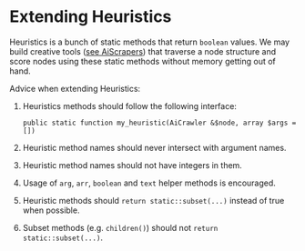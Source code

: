 # Extending Heuristics


Heuristics is a bunch of static methods that return `boolean` values. We may
build creative tools ([see AiScrapers](../AiScrapers/README.md)) that traverse a node structure and score nodes using
these static methods without memory getting out of hand.

Advice when extending Heuristics:

1. Heuristics methods should follow the following interface: 

    `public static function my_heuristic(AiCrawler &$node, array $args = [])`
    
2. Heuristic method names should never intersect with argument names.
3. Heuristic method names should not have integers in them.
4. Usage of `arg`, `arr`, `boolean` and `text` helper methods is encouraged.
5. Heuristic methods should `return static::subset(...)` instead of true when possible.
6. Subset methods (e.g. `children()`) should not `return static::subset(...)`.

